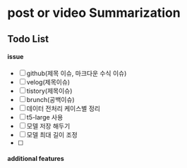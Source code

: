 # post or video Summarization

## Todo List
#### issue
- [ ] github(제목 이슈, 마크다운 수식 이슈)
- [ ] velog(제목이슈)
- [ ] tistory(제목이슈)
- [ ] brunch(공백이슈)
- [ ] 데이터 전처리 케이스별 정리
- [ ] t5-large 사용
- [ ] 모델 저장 해두기
- [ ] 모델 최대 길이 조정 
- [ ] 

#### additional features

